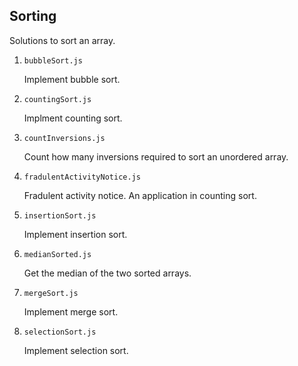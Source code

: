 ## Sorting

Solutions to sort an array.

1. `bubbleSort.js`

   Implement bubble sort.

2. `countingSort.js`

   Implment counting sort.

3. `countInversions.js`

   Count how many inversions required to sort an unordered array.

4. `fradulentActivityNotice.js`

   Fradulent activity notice. An application in counting sort.

5. `insertionSort.js`

   Implement insertion sort.

6. `medianSorted.js`

   Get the median of the two sorted arrays.

7. `mergeSort.js`

   Implement merge sort.

8. `selectionSort.js`

   Implement selection sort.

